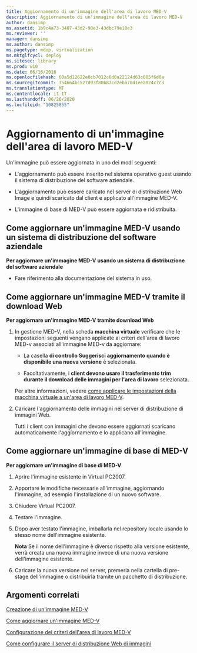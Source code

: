 ```yaml
---
title: Aggiornamento di un'immagine dell'area di lavoro MED-V
description: Aggiornamento di un'immagine dell'area di lavoro MED-V
author: dansimp
ms.assetid: 1b9c4a73-3487-43d2-98e3-43dbc79e10e3
ms.reviewer: ''
manager: dansimp
ms.author: dansimp
ms.pagetype: mdop, virtualization
ms.mktglfcycl: deploy
ms.sitesec: library
ms.prod: w10
ms.date: 06/16/2016
ms.openlocfilehash: 60a5d12622e0cb7012c6d0a22124d63c085f6d0a
ms.sourcegitcommit: 354664bc527d93f80687cd2eba70d1eea024c7c3
ms.translationtype: MT
ms.contentlocale: it-IT
ms.lasthandoff: 06/26/2020
ms.locfileid: "10825855"
---
```

# Aggiornamento di un'immagine dell'area di lavoro MED-V


Un'immagine può essere aggiornata in uno dei modi seguenti:

-   L'aggiornamento può essere inserito nel sistema operativo guest usando il sistema di distribuzione del software aziendale.

-   L'aggiornamento può essere caricato nel server di distribuzione Web Image e quindi scaricato dal client e applicato all'immagine MED-V.

-   L'immagine di base di MED-V può essere aggiornata e ridistribuita.

## <a href="" id="bkmk-howtoupdateamedvimageusinganesd"></a>Come aggiornare un'immagine MED-V usando un sistema di distribuzione del software aziendale


**Per aggiornare un'immagine MED-V usando un sistema di distribuzione del software aziendale**

-   Fare riferimento alla documentazione del sistema in uso.

## <a href="" id="bkmk-howtoupdateamedvimageusingwebdownload"></a>Come aggiornare un'immagine MED-V tramite il download Web


**Per aggiornare un'immagine MED-V tramite download Web**

1.  In gestione MED-V, nella scheda **macchina virtuale** verificare che le impostazioni seguenti vengano applicate ai criteri dell'area di lavoro MED-v associati all'immagine MED-v da aggiornare:

    -   La casella **di controllo Suggerisci aggiornamento quando è disponibile una nuova versione** è selezionata.

    -   Facoltativamente, i **client devono usare il trasferimento trim durante il download delle immagini per l'area di lavoro** selezionata.

    Per altre informazioni, vedere [come applicare le impostazioni della macchina virtuale a un'area di lavoro MED-V](how-to-apply-virtual-machine-settings-to-a-med-v-workspace.md).

2.  Caricare l'aggiornamento delle immagini nel server di distribuzione di immagini Web.

    Tutti i client con immagini che devono essere aggiornati scaricano automaticamente l'aggiornamento e lo applicano all'immagine.

## <a href="" id="bkmk-howtoupdateamedvbaseimage"></a>Come aggiornare un'immagine di base di MED-V


**Per aggiornare un'immagine di base di MED-V**

1.  Aprire l'immagine esistente in Virtual PC2007.

2.  Apportare le modifiche necessarie all'immagine, aggiornando l'immagine, ad esempio l'installazione di un nuovo software.

3.  Chiudere Virtual PC2007.

4.  Testare l'immagine.

5.  Dopo aver testato l'immagine, imballarla nel repository locale usando lo stesso nome dell'immagine esistente.

    **Nota**  Se il nome dell'immagine è diverso rispetto alla versione esistente, verrà creata una nuova immagine invece di una nuova versione dell'immagine esistente.

     

6.  Caricare la nuova versione nel server, premerla nella cartella di pre-stage dell'immagine o distribuirla tramite un pacchetto di distribuzione.

## Argomenti correlati


[Creazione di un'immagine MED-V](creating-a-med-v-image.md)

[Come aggiornare un'immagine MED-V](how-to-update-a-med-v-image.md)

[Configurazione dei criteri dell'area di lavoro MED-V](configuring-med-v-workspace-policies.md)

[Come configurare il server di distribuzione Web di immagini](how-to-configure-the-image-web-distribution-server.md)

 

 





